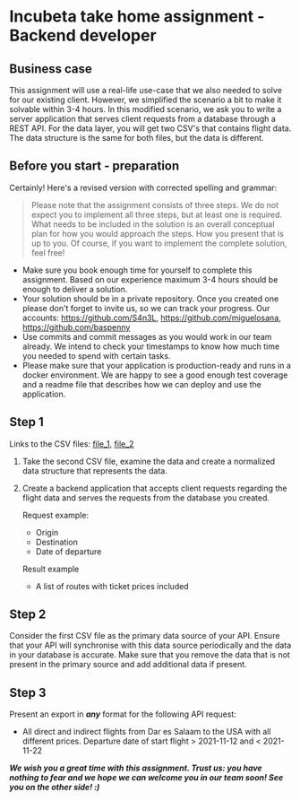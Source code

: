 # Incubeta take home assignment - Backend developer

## Business case

This assignment will use a real-life use-case that we also needed to solve for our existing client. However, we simplified the scenario a bit to make it solvable within 3-4 hours. In this modified scenario, we ask you to write a server application that serves client requests from a database through a REST API. For the data layer, you will get two CSV's that contains flight data. The data structure is the same for both files, but the data is different.

## Before you start - preparation
Certainly! Here's a revised version with corrected spelling and grammar:

> Please note that the assignment consists of three steps. We do not expect you to implement all three steps, but at least one is required.
> What needs to be included in the solution is an overall conceptual plan for how you would approach the steps. How you present that is up to you.
> Of course, if you want to implement the complete solution, feel free!

- Make sure you book enough time for yourself to complete this assignment. Based on our experience maximum 3-4 hours should be enough to deliver a solution.
- Your solution should be in a private repository. Once you created one please don't forget to invite us, so we can track your progress. Our accounts: https://github.com/S4n3L, https://github.com/miguelosana, https://github.com/baspenny
- Use commits and commit messages as you would work in our team already. We intend to check your timestamps to know how much time you needed to spend with certain tasks.
- Please make sure that your application is production-ready and runs in a docker environment. We are happy to see a good enough test coverage and a readme file that describes how we can deploy and use the application.

## Step 1

Links to the CSV files: [file_1](./feed-google-qatar-api-side.csv), [file_2](./feed-google-qatar-application-side.csv)

1. Take the second CSV file, examine the data and create a normalized data structure that represents the data.
2. Create a backend application that accepts client requests regarding the flight data and serves the requests from the database you created.
    
    Request example:
    
    - Origin
    - Destination
    - Date of departure
    
    Result example
    
    - A list of routes with ticket prices included

## Step 2

Consider the first CSV file as the primary data source of your API. Ensure that your API will synchronise with this data source periodically and the data in your database is accurate. Make sure that you remove the data that is not present in the primary source and add additional data if present.

## Step 3

Present an export in ***any*** format for the following API request:

* All direct and indirect flights from Dar es Salaam to the USA with all different prices. Departure date of start flight > 2021-11-12 and < 2021-11-22

***We wish you a great time with this assignment. Trust us: you have nothing to fear and we hope we can welcome you in our team soon! See you on the other side! :)***
